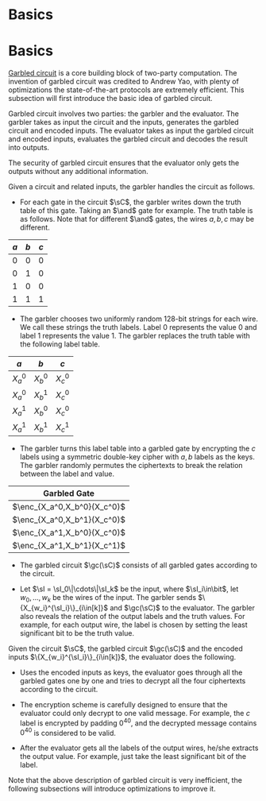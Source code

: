 # Basics
# Basics
[Garbled circuit](https://en.wikipedia.org/wiki/Garbled_circuit) is a core building block of two-party computation. The invention of garbled circuit was credited to Andrew Yao, with plenty of optimizations the state-of-the-art protocols are extremely efficient. This subsection will first introduce the basic idea of garbled circuit.

Garbled circuit involves two parties: the garbler and the evaluator. The garbler takes as input the circuit and the inputs, generates the garbled circuit and encoded inputs. The evaluator takes as input the garbled circuit and encoded inputs, evaluates the garbled circuit and decodes the result into outputs.

The security of garbled circuit ensures that the evaluator only gets the outputs without any additional information.


Given a circuit and related inputs, the garbler handles the circuit as follows.

- For each gate in the circuit $\sC$, the garbler writes down the truth table of this gate. Taking an $\and$ gate for example. The truth table is as follows. Note that for different $\and$ gates, the wires $a,b,c$ may be different.

|$a$|$b$|$c$|
|-|-|-|
|$0$|$0$|$0$|
|$0$|$1$|$0$|
|$1$|$0$|$0$|
|$1$|$1$|$1$|

- The garbler chooses two uniformly random $128$-bit strings for each wire. We call these strings the truth labels. Label $0$ represents the value $0$ and label $1$ represents the value $1$. The garbler replaces the truth table with the following label table.

|$a$|$b$|$c$|
|-|-|-|
|$X_a^0$|$X_b^0$|$X_c^0$|
|$X_a^0$|$X_b^1$|$X_c^0$|
|$X_a^1$|$X_b^0$|$X_c^0$|
|$X_a^1$|$X_b^1$|$X_c^1$|

- The garbler turns this label table into a garbled gate by encrypting the $c$ labels using a symmetric double-key cipher with $a,b$ labels as the keys. The garbler randomly permutes the ciphertexts to break the relation between the label and value.

|Garbled Gate|
|-|
|$\enc_{X_a^0,X_b^0}(X_c^0)$|
|$\enc_{X_a^0,X_b^1}(X_c^0)$|
|$\enc_{X_a^1,X_b^0}(X_c^0)$|
|$\enc_{X_a^1,X_b^1}(X_c^1)$|

- The garbled circuit $\gc(\sC)$ consists of all garbled gates according to the circuit.

- Let $\sI = \sI_0\|\cdots\|\sI_k$ be the input, where $\sI_i\in\bit$, let $w_0,...,w_k$ be the wires of the input. The garbler sends $\{X_{w_i}^{\sI_i}\}_{i\in[k]}$ and $\gc(\sC)$ to the evaluator. The garbler also reveals the relation of the output labels and the truth values. For example, for each output wire, the label is chosen by setting the least significant bit to be the truth value.

Given the circuit $\sC$, the garbled circuit $\gc(\sC)$ and the encoded inputs $\{X_{w_i}^{\sI_i}\}_{i\in[k]}$, the evaluator does the following.

- Uses the encoded inputs as keys, the evaluator goes through all the garbled gates one by one and tries to decrypt all the four ciphertexts according to the circuit.

- The encryption scheme is carefully designed to ensure that the evaluator could only decrypt to one valid message. For example, the $c$ label is encrypted by padding $0^{40}$, and the decrypted message contains $0^{40}$ is considered to be valid.

- After the evaluator gets all the labels of the output wires, he/she extracts the output value. For example, just take the least significant bit of the label.

Note that the above description of garbled circuit is very inefficient, the following subsections will introduce optimizations to improve it.
